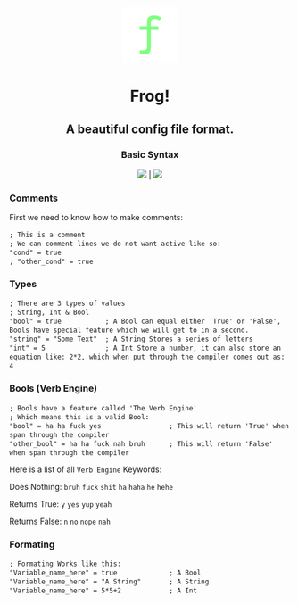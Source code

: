 <div align="center">
<img src="../media/frog-icon.png" height="100">

# Frog!
## A beautiful config file format.
### Basic Syntax
<a href="http://vimp.rhhen.xyz/Licenses/lookinggood/lice/LICENSE.html"><img src="https://badgen.net/static/license/VIMPPDL%201.0.2/black"></a>
|
<a href="http://go.dev/"><img src="http://badgen.net/static/Go/1.24?icon=https%3A%2F%2Fgo.dev%2Fblog%2Fgo-brand%2FGo-Logo%2FSVG%2FGo-Logo_White.svg"></a>
</div>

### Comments
First we need to know how to make comments:
```
; This is a comment
; We can comment lines we do not want active like so:
"cond" = true
; "other_cond" = true
```
### Types
```
; There are 3 types of values
; String, Int & Bool
"bool" = true           ; A Bool can equal either 'True' or 'False', Bools have special feature which we will get to in a second.
"string" = "Some Text"  ; A String Stores a series of letters
"int" = 5               ; A Int Store a number, it can also store an equation like: 2*2, which when put through the compiler comes out as: 4
```
### Bools (Verb Engine)
```
; Bools have a feature called 'The Verb Engine'
; Which means this is a valid Bool:
"bool" = ha ha fuck yes                 ; This will return 'True' when span through the compiler
"other_bool" = ha ha fuck nah bruh      ; This will return 'False' when span through the compiler
```
Here is a list of all `Verb Engine` Keywords:

Does Nothing:
`bruh`
`fuck`
`shit`
`ha`
`haha`
`he`
`hehe`

Returns True:
`y`
`yes`
`yup`
`yeah`

Returns False:
`n`
`no`
`nope`
`nah`

### Formating
```
; Formating Works like this:
"Variable_name_here" = true             ; A Bool
"Variable_name_here" = "A String"       ; A String
"Variable_name_here" = 5*5+2            ; A Int
```